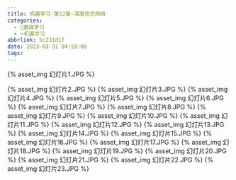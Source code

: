```yaml
---
title: 机器学习-第12章-深度信念网络
categories:
  - 🌙基础学习
  - ⭐机器学习
abbrlink: 5c231d1f
date: 2023-03-31 04:59:08
tags:
---
```


{% asset_img 幻灯片1.JPG %}

<!--more-->

{% asset_img 幻灯片2.JPG %}
{% asset_img 幻灯片3.JPG %}
{% asset_img 幻灯片4.JPG %}
{% asset_img 幻灯片5.JPG %}
{% asset_img 幻灯片6.JPG %}
{% asset_img 幻灯片7.JPG %}
{% asset_img 幻灯片8.JPG %}
{% asset_img 幻灯片9.JPG %}
{% asset_img 幻灯片10.JPG %}
{% asset_img 幻灯片11.JPG %}
{% asset_img 幻灯片12.JPG %}
{% asset_img 幻灯片13.JPG %}
{% asset_img 幻灯片14.JPG %}
{% asset_img 幻灯片15.JPG %}
{% asset_img 幻灯片16.JPG %}
{% asset_img 幻灯片17.JPG %}
{% asset_img 幻灯片18.JPG %}
{% asset_img 幻灯片19.JPG %}
{% asset_img 幻灯片20.JPG %}
{% asset_img 幻灯片21.JPG %}
{% asset_img 幻灯片22.JPG %}
{% asset_img 幻灯片23.JPG %}
